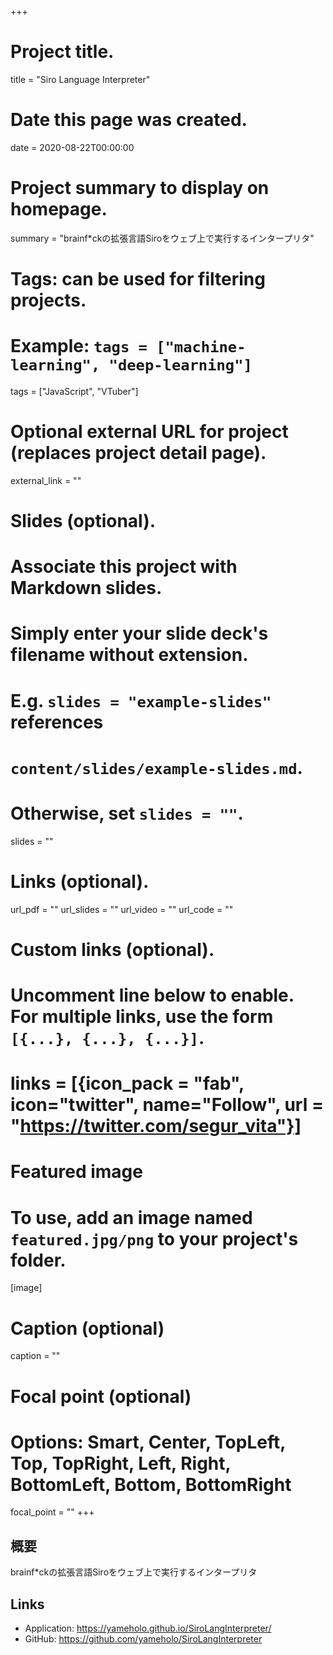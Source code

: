 +++
# Project title.
title = "Siro Language Interpreter"

# Date this page was created.
date = 2020-08-22T00:00:00

# Project summary to display on homepage.
summary = "brainf*ckの拡張言語Siroをウェブ上で実行するインタープリタ"

# Tags: can be used for filtering projects.
# Example: `tags = ["machine-learning", "deep-learning"]`
tags = ["JavaScript", "VTuber"]

# Optional external URL for project (replaces project detail page).
external_link = ""

# Slides (optional).
#   Associate this project with Markdown slides.
#   Simply enter your slide deck's filename without extension.
#   E.g. `slides = "example-slides"` references 
#   `content/slides/example-slides.md`.
#   Otherwise, set `slides = ""`.
slides = ""

# Links (optional).
url_pdf = ""
url_slides = ""
url_video = ""
url_code = ""

# Custom links (optional).
#   Uncomment line below to enable. For multiple links, use the form `[{...}, {...}, {...}]`.
# links = [{icon_pack = "fab", icon="twitter", name="Follow", url = "https://twitter.com/segur_vita"}]

# Featured image
# To use, add an image named `featured.jpg/png` to your project's folder. 
[image]
  # Caption (optional)
  caption = ""

  # Focal point (optional)
  # Options: Smart, Center, TopLeft, Top, TopRight, Left, Right, BottomLeft, Bottom, BottomRight
  focal_point = ""
+++

## 概要
brainf*ckの拡張言語Siroをウェブ上で実行するインタープリタ

## Links
- Application: https://yameholo.github.io/SiroLangInterpreter/
- GitHub: https://github.com/yameholo/SiroLangInterpreter
